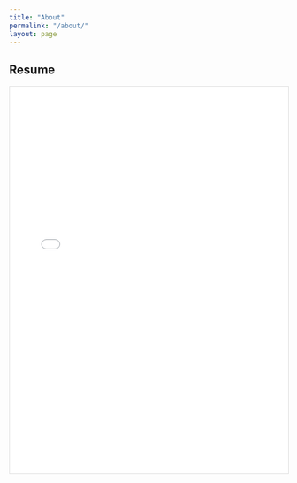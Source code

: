 ```yaml
---
title: "About"
permalink: "/about/"
layout: page
---
```


## Resume


<iframe
  src="{{ '/assets/Spencer_Gosden_Resume.pdf' | relative_url }}"
  width="100%"
  height="700px"
  style="border:1px solid #ddd"
>
  <!-- fallback content for non-PDF browsers -->
  This browser can’t display PDFs inline.  
  <a href="{{ '/assets/Spencer_Gosden_Resume.pdf' | relative_url }}">
    Download the PDF instead
  </a>.
</iframe>

